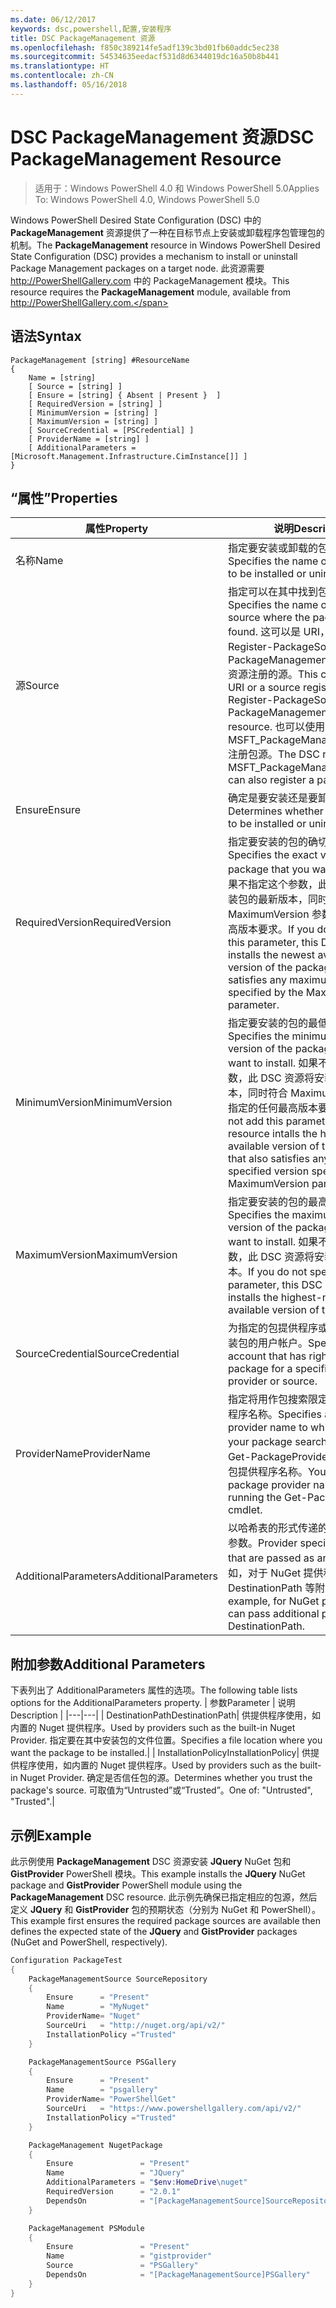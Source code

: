 ```yaml
---
ms.date: 06/12/2017
keywords: dsc,powershell,配置,安装程序
title: DSC PackageManagement 资源
ms.openlocfilehash: f850c389214fe5adf139c3bd01fb60addc5ec238
ms.sourcegitcommit: 54534635eedacf531d8d6344019dc16a50b8b441
ms.translationtype: HT
ms.contentlocale: zh-CN
ms.lasthandoff: 05/16/2018
---
```

# <a name="dsc-packagemanagement-resource"></a><span data-ttu-id="7f337-103">DSC PackageManagement 资源</span><span class="sxs-lookup"><span data-stu-id="7f337-103">DSC PackageManagement Resource</span></span>

> <span data-ttu-id="7f337-104">适用于：Windows PowerShell 4.0 和 Windows PowerShell 5.0</span><span class="sxs-lookup"><span data-stu-id="7f337-104">Applies To: Windows PowerShell 4.0, Windows PowerShell 5.0</span></span>

<span data-ttu-id="7f337-105">Windows PowerShell Desired State Configuration (DSC) 中的 **PackageManagement** 资源提供了一种在目标节点上安装或卸载程序包管理包的机制。</span><span class="sxs-lookup"><span data-stu-id="7f337-105">The **PackageManagement** resource in Windows PowerShell Desired State Configuration (DSC) provides a mechanism to install or uninstall Package Management packages on a target node.</span></span> <span data-ttu-id="7f337-106">此资源需要 http://PowerShellGallery.com 中的 PackageManagement 模块。</span><span class="sxs-lookup"><span data-stu-id="7f337-106">This resource requires the **PackageManagement** module, available from http://PowerShellGallery.com.</span></span>

## <a name="syntax"></a><span data-ttu-id="7f337-107">语法</span><span class="sxs-lookup"><span data-stu-id="7f337-107">Syntax</span></span>

```
PackageManagement [string] #ResourceName
{
    Name = [string]
    [ Source = [string] ]
    [ Ensure = [string] { Absent | Present }  ]
    [ RequiredVersion = [string] ]
    [ MinimumVersion = [string] ]
    [ MaximumVersion = [string] ]
    [ SourceCredential = [PSCredential] ]
    [ ProviderName = [string] ]
    [ AdditionalParameters = [Microsoft.Management.Infrastructure.CimInstance[]] ]
}
```

## <a name="properties"></a><span data-ttu-id="7f337-108">“属性”</span><span class="sxs-lookup"><span data-stu-id="7f337-108">Properties</span></span>
|  <span data-ttu-id="7f337-109">属性</span><span class="sxs-lookup"><span data-stu-id="7f337-109">Property</span></span>  |  <span data-ttu-id="7f337-110">说明</span><span class="sxs-lookup"><span data-stu-id="7f337-110">Description</span></span>   |
|---|---|
| <span data-ttu-id="7f337-111">名称</span><span class="sxs-lookup"><span data-stu-id="7f337-111">Name</span></span>| <span data-ttu-id="7f337-112">指定要安装或卸载的包名称。</span><span class="sxs-lookup"><span data-stu-id="7f337-112">Specifies the name of the Package to be installed or uninstalled.</span></span>|
| <span data-ttu-id="7f337-113">源</span><span class="sxs-lookup"><span data-stu-id="7f337-113">Source</span></span>| <span data-ttu-id="7f337-114">指定可以在其中找到包的包源名称。</span><span class="sxs-lookup"><span data-stu-id="7f337-114">Specifies the name of the package source where the package can be found.</span></span> <span data-ttu-id="7f337-115">这可以是 URI，也可以是使用 Register-PackageSource 或 PackageManagementSource DSC 资源注册的源。</span><span class="sxs-lookup"><span data-stu-id="7f337-115">This can either be a URI or a source registered with Register-PackageSource or PackageManagementSource DSC resource.</span></span> <span data-ttu-id="7f337-116">也可以使用 DSC 资源 MSFT_PackageManagementSource 注册包源。</span><span class="sxs-lookup"><span data-stu-id="7f337-116">The DSC resource MSFT_PackageManagementSource can also register a package source.</span></span>|
| <span data-ttu-id="7f337-117">Ensure</span><span class="sxs-lookup"><span data-stu-id="7f337-117">Ensure</span></span>| <span data-ttu-id="7f337-118">确定是要安装还是要卸载包。</span><span class="sxs-lookup"><span data-stu-id="7f337-118">Determines whether the package is to be installed or uninstalled.</span></span>|
| <span data-ttu-id="7f337-119">RequiredVersion</span><span class="sxs-lookup"><span data-stu-id="7f337-119">RequiredVersion</span></span>| <span data-ttu-id="7f337-120">指定要安装的包的确切版本。</span><span class="sxs-lookup"><span data-stu-id="7f337-120">Specifies the exact version of the package that you want to install.</span></span> <span data-ttu-id="7f337-121">如果不指定这个参数，此 DSC 资源将安装包的最新版本，同时符合 MaximumVersion 参数指定的任何最高版本要求。</span><span class="sxs-lookup"><span data-stu-id="7f337-121">If you do not specify this parameter, this DSC resource installs the newest available version of the package that also satisfies any maximum version specified by the MaximumVersion parameter.</span></span>|
| <span data-ttu-id="7f337-122">MinimumVersion</span><span class="sxs-lookup"><span data-stu-id="7f337-122">MinimumVersion</span></span>| <span data-ttu-id="7f337-123">指定要安装的包的最低允许版本。</span><span class="sxs-lookup"><span data-stu-id="7f337-123">Specifies the minimum allowed version of the package that you want to install.</span></span> <span data-ttu-id="7f337-124">如果不添加这个参数，此 DSC 资源将安装包的最高版本，同时符合 MaximumVersion 参数指定的任何最高版本要求。</span><span class="sxs-lookup"><span data-stu-id="7f337-124">If you do not add this parameter, this DSC resource intalls the highest available version of the package that also satisfies any maximum specified version specified by the MaximumVersion parameter.</span></span>|
| <span data-ttu-id="7f337-125">MaximumVersion</span><span class="sxs-lookup"><span data-stu-id="7f337-125">MaximumVersion</span></span>| <span data-ttu-id="7f337-126">指定要安装的包的最高允许版本。</span><span class="sxs-lookup"><span data-stu-id="7f337-126">Specifies the maximum allowed version of the package that you want to install.</span></span> <span data-ttu-id="7f337-127">如果不指定这个参数，此 DSC 资源将安装包的最高版本。</span><span class="sxs-lookup"><span data-stu-id="7f337-127">If you do not specify this parameter, this DSC resource installs the highest-numbered available version of the package.</span></span>|
| <span data-ttu-id="7f337-128">SourceCredential</span><span class="sxs-lookup"><span data-stu-id="7f337-128">SourceCredential</span></span> | <span data-ttu-id="7f337-129">为指定的包提供程序或源指定有权安装包的用户帐户。</span><span class="sxs-lookup"><span data-stu-id="7f337-129">Specifies a user account that has rights to install a package for a specified package provider or source.</span></span>|
| <span data-ttu-id="7f337-130">ProviderName</span><span class="sxs-lookup"><span data-stu-id="7f337-130">ProviderName</span></span>| <span data-ttu-id="7f337-131">指定将用作包搜索限定范围的包提供程序名称。</span><span class="sxs-lookup"><span data-stu-id="7f337-131">Specifies a package provider name to which to scope your package search.</span></span> <span data-ttu-id="7f337-132">可通过运行 Get-PackageProvider cmdlet 获取包提供程序名称。</span><span class="sxs-lookup"><span data-stu-id="7f337-132">You can get package provider names by running the Get-PackageProvider cmdlet.</span></span>|
| <span data-ttu-id="7f337-133">AdditionalParameters</span><span class="sxs-lookup"><span data-stu-id="7f337-133">AdditionalParameters</span></span>| <span data-ttu-id="7f337-134">以哈希表的形式传递的提供程序特定参数。</span><span class="sxs-lookup"><span data-stu-id="7f337-134">Provider specific parameters that are passed as an Hashtable.</span></span> <span data-ttu-id="7f337-135">例如，对于 NuGet 提供程序，可以传递 DestinationPath 等附加参数。</span><span class="sxs-lookup"><span data-stu-id="7f337-135">For example, for NuGet provider you can pass additional parameters like DestinationPath.</span></span>|

## <a name="additional-parameters"></a><span data-ttu-id="7f337-136">附加参数</span><span class="sxs-lookup"><span data-stu-id="7f337-136">Additional Parameters</span></span>
<span data-ttu-id="7f337-137">下表列出了 AdditionalParameters 属性的选项。</span><span class="sxs-lookup"><span data-stu-id="7f337-137">The following table lists options for the AdditionalParameters property.</span></span>
|  <span data-ttu-id="7f337-138">参数</span><span class="sxs-lookup"><span data-stu-id="7f337-138">Parameter</span></span>  | <span data-ttu-id="7f337-139">说明</span><span class="sxs-lookup"><span data-stu-id="7f337-139">Description</span></span>   |
|---|---|
| <span data-ttu-id="7f337-140">DestinationPath</span><span class="sxs-lookup"><span data-stu-id="7f337-140">DestinationPath</span></span>| <span data-ttu-id="7f337-141">供提供程序使用，如内置的 Nuget 提供程序。</span><span class="sxs-lookup"><span data-stu-id="7f337-141">Used by providers such as the built-in Nuget Provider.</span></span> <span data-ttu-id="7f337-142">指定要在其中安装包的文件位置。</span><span class="sxs-lookup"><span data-stu-id="7f337-142">Specifies a file location where you want the package to be installed.</span></span>|
| <span data-ttu-id="7f337-143">InstallationPolicy</span><span class="sxs-lookup"><span data-stu-id="7f337-143">InstallationPolicy</span></span>| <span data-ttu-id="7f337-144">供提供程序使用，如内置的 Nuget 提供程序。</span><span class="sxs-lookup"><span data-stu-id="7f337-144">Used by providers such as the built-in Nuget Provider.</span></span> <span data-ttu-id="7f337-145">确定是否信任包的源。</span><span class="sxs-lookup"><span data-stu-id="7f337-145">Determines whether you trust the package's source.</span></span> <span data-ttu-id="7f337-146">可取值为“Untrusted”或“Trusted”。</span><span class="sxs-lookup"><span data-stu-id="7f337-146">One of: "Untrusted", "Trusted".</span></span>|

## <a name="example"></a><span data-ttu-id="7f337-147">示例</span><span class="sxs-lookup"><span data-stu-id="7f337-147">Example</span></span>

<span data-ttu-id="7f337-148">此示例使用 **PackageManagement** DSC 资源安装 **JQuery** NuGet 包和 **GistProvider** PowerShell 模块。</span><span class="sxs-lookup"><span data-stu-id="7f337-148">This example installs the **JQuery** NuGet package and **GistProvider** PowerShell module using the **PackageManagement** DSC resource.</span></span> <span data-ttu-id="7f337-149">此示例先确保已指定相应的包源，然后定义 **JQuery** 和 **GistProvider** 包的预期状态（分别为 NuGet 和 PowerShell）。</span><span class="sxs-lookup"><span data-stu-id="7f337-149">This example first ensures the required package sources are available then defines the expected state of the **JQuery** and **GistProvider** packages (NuGet and PowerShell, respectively).</span></span>

```powershell
Configuration PackageTest
{
    PackageManagementSource SourceRepository
    {
        Ensure      = "Present"
        Name        = "MyNuget"
        ProviderName= "Nuget"
        SourceUri   = "http://nuget.org/api/v2/"
        InstallationPolicy ="Trusted"
    }

    PackageManagementSource PSGallery
    {
        Ensure      = "Present"
        Name        = "psgallery"
        ProviderName= "PowerShellGet"
        SourceUri   = "https://www.powershellgallery.com/api/v2/"
        InstallationPolicy ="Trusted"
    }

    PackageManagement NugetPackage
    {
        Ensure               = "Present"
        Name                 = "JQuery"
        AdditionalParameters = "$env:HomeDrive\nuget"
        RequiredVersion      = "2.0.1"
        DependsOn            = "[PackageManagementSource]SourceRepository"
    }

    PackageManagement PSModule
    {
        Ensure               = "Present"
        Name                 = "gistprovider"
        Source               = "PSGallery"
        DependsOn            = "[PackageManagementSource]PSGallery"
    }
}
```